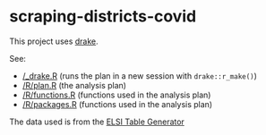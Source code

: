 # scraping-districts-covid

This project uses [drake](https://github.com/ropensci/drake).

See:

 - [/_drake.R](/_drake.R) (runs the plan in a new session with `drake::r_make()`)
 - [/R/plan.R](R/plan.R) (the analysis plan)
 - [/R/functions.R](/R/functions.R) (functions used in the analysis plan)
 - [/R/packages.R](/R/packages.R) (functions used in the analysis plan)

The data used is from the [ELSI Table Generator](https://nces.ed.gov/ccd/elsi/tableGenerator.aspx)
